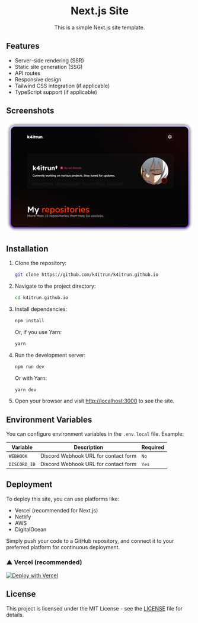 <div align="center">

# Next.js Site
This is a simple Next.js site template.

</div>

## Features

- Server-side rendering (SSR)
- Static site generation (SSG)
- API routes
- Responsive design
- Tailwind CSS integration (if applicable)
- TypeScript support (if applicable)

## Screenshots
![Home page](.github/assets/screenshot.png)

## Installation

1. Clone the repository:

   ```bash
   git clone https://github.com/k4itrun/k4itrun.github.io
   ```

2. Navigate to the project directory:

   ```bash
   cd k4itrun.github.io
   ```

3. Install dependencies:

   ```bash
   npm install
   ```

   Or, if you use Yarn:

   ```bash
   yarn
   ```

4. Run the development server:

   ```bash
   npm run dev
   ```

   Or with Yarn:

   ```bash
   yarn dev
   ```

5. Open your browser and visit [http://localhost:3000](http://localhost:3000) to see the site.

## Environment Variables

You can configure environment variables in the `.env.local` file. Example:

| Variable              | Description                                                      | Required |
| --------------------- | ---------------------------------------------------------------- | -------- |
| `WEBHOOK` | Discord Webhook URL for contact form                             | `No` |
| `DISCORD_ID` | Discord Webhook URL for contact form                             | `Yes` |

## Deployment

To deploy this site, you can use platforms like:

- Vercel (recommended for Next.js)
- Netlify
- AWS
- DigitalOcean

Simply push your code to a GitHub repository, and connect it to your preferred platform for continuous deployment.

### ▲ Vercel (recommended)

[![Deploy with Vercel](https://vercel.com/button)](https://vercel.com/new/clone?repository-url=https%3A%2F%2Fgithub.com%2Fk4itrun%2Fk4itrun.github.io&env=GITHUB_ACCESS_TOKEN,DISCORD_WEBHOOK_URL&envDescription=Environment%20Variables%20Docs&envLink=https%3A%2F%2Fgithub.com%2Fk4itrun%2Fk4itrun.github.io%23-self-hosting&project-name=portfolio&repo-name=k4itrun-portfolio&demo-title=Example%20deploy&demo-description=Example%20production%20deploy%20from%20Github%20Repository&demo-url=https%3A%2F%2F9ll.fun&demo-image=https%3A%2F%2Fi.imgur.com%2FT4VsRuy.png)

## License

This project is licensed under the MIT License - see the [LICENSE](LICENSE) file for details.